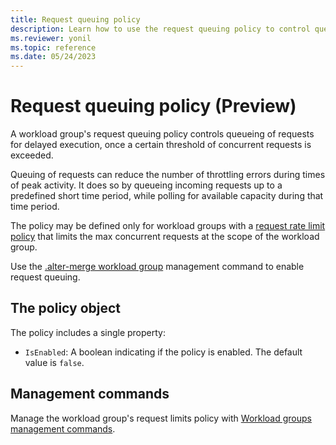 ```yaml
---
title: Request queuing policy
description: Learn how to use the request queuing policy to control queueing of requests for delayed execution.
ms.reviewer: yonil
ms.topic: reference
ms.date: 05/24/2023
---
```

# Request queuing policy (Preview)

A workload group's request queuing policy controls queueing of requests for delayed execution, once a certain threshold of concurrent requests is exceeded.

Queuing of requests can reduce the number of throttling errors during times of peak activity. It does so by queueing incoming requests up to a predefined short time period, while polling for available capacity during that time period.

The policy may be defined only for workload groups with a [request rate limit policy](request-rate-limit-policy.md) that limits the max concurrent requests at the scope of the workload group.

Use the [.alter-merge workload group](alter-merge-workload-group-command.md#alter-the-request-queuing-policy) management command to enable request queuing.

## The policy object

The policy includes a single property:

* `IsEnabled`: A boolean indicating if the policy is enabled. The default value is `false`.

## Management commands

Manage the workload group's request limits policy with [Workload groups management commands](./show-workload-group-command.md).
